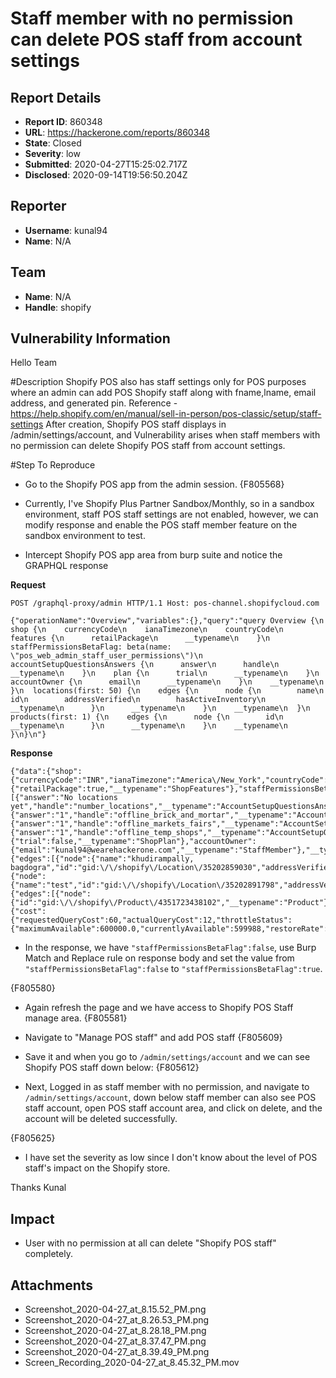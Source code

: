 # Staff member with no permission can delete POS staff from account settings

## Report Details
- **Report ID**: 860348
- **URL**: https://hackerone.com/reports/860348
- **State**: Closed
- **Severity**: low
- **Submitted**: 2020-04-27T15:25:02.717Z
- **Disclosed**: 2020-09-14T19:56:50.204Z

## Reporter
- **Username**: kunal94
- **Name**: N/A

## Team
- **Name**: N/A
- **Handle**: shopify

## Vulnerability Information
Hello Team

#Description
Shopify POS also has staff settings only for POS purposes where an admin can add POS Shopify staff along with fname,lname, email address, and generated pin.
Reference - https://help.shopify.com/en/manual/sell-in-person/pos-classic/setup/staff-settings
After creation, Shopify POS staff displays in /admin/settings/account, and Vulnerability arises when staff members with no permission can delete Shopify POS staff from account settings.

#Step To Reproduce

+ Go to the Shopify POS app from the admin session.
{F805568}

+ Currently, I've Shopify Plus Partner Sandbox/Monthly, so in a sandbox environment, staff POS staff settings are not enabled, however, we can modify response and enable the POS staff member feature on the sandbox environment to test.

+ Intercept Shopify POS app area from burp suite and notice the GRAPHQL response

**Request**

`POST /graphql-proxy/admin HTTP/1.1
Host: pos-channel.shopifycloud.com
`

`{"operationName":"Overview","variables":{},"query":"query Overview {\n  shop {\n    currencyCode\n    ianaTimezone\n    countryCode\n    features {\n      retailPackage\n      __typename\n    }\n    staffPermissionsBetaFlag: beta(name: \"pos_web_admin_staff_user_permissions\")\n    accountSetupQuestionsAnswers {\n      answer\n      handle\n      __typename\n    }\n    plan {\n      trial\n      __typename\n    }\n    accountOwner {\n      email\n      __typename\n    }\n    __typename\n  }\n  locations(first: 50) {\n    edges {\n      node {\n        name\n        id\n        addressVerified\n        hasActiveInventory\n        __typename\n      }\n      __typename\n    }\n    __typename\n  }\n  products(first: 1) {\n    edges {\n      node {\n        id\n        __typename\n      }\n      __typename\n    }\n    __typename\n  }\n}\n"}
`

**Response**
```
{"data":{"shop":{"currencyCode":"INR","ianaTimezone":"America\/New_York","countryCode":"IN","features":{"retailPackage":true,"__typename":"ShopFeatures"},"staffPermissionsBetaFlag":false,"accountSetupQuestionsAnswers":[{"answer":"No locations yet","handle":"number_locations","__typename":"AccountSetupQuestionsAnswer"},{"answer":"1","handle":"offline_brick_and_mortar","__typename":"AccountSetupQuestionsAnswer"},{"answer":"1","handle":"offline_markets_fairs","__typename":"AccountSetupQuestionsAnswer"},{"answer":"1","handle":"offline_temp_shops","__typename":"AccountSetupQuestionsAnswer"}],"plan":{"trial":false,"__typename":"ShopPlan"},"accountOwner":{"email":"kunal94@wearehackerone.com","__typename":"StaffMember"},"__typename":"Shop"},"locations":{"edges":[{"node":{"name":"khudirampally, bagdogra","id":"gid:\/\/shopify\/Location\/35202859030","addressVerified":false,"hasActiveInventory":true,"__typename":"Location"},"__typename":"LocationEdge"},{"node":{"name":"test","id":"gid:\/\/shopify\/Location\/35202891798","addressVerified":true,"hasActiveInventory":true,"__typename":"Location"},"__typename":"LocationEdge"}],"__typename":"LocationConnection"},"products":{"edges":[{"node":{"id":"gid:\/\/shopify\/Product\/4351723438102","__typename":"Product"},"__typename":"ProductEdge"}],"__typename":"ProductConnection"}},"extensions":{"cost":{"requestedQueryCost":60,"actualQueryCost":12,"throttleStatus":{"maximumAvailable":600000.0,"currentlyAvailable":599988,"restoreRate":30000.0}}}}
```

+ In the response, we have `"staffPermissionsBetaFlag":false`, use Burp Match and Replace rule on response body and set the value from `"staffPermissionsBetaFlag":false` to `"staffPermissionsBetaFlag":true`.

{F805580}

+ Again refresh the page and we have access to Shopify POS Staff manage area.
{F805581}

+ Navigate to  "Manage POS staff" and add POS staff
{F805609}

+ Save it and when you go to `/admin/settings/account` and we can see Shopify POS staff down below:
{F805612}

+ Next, Logged in as staff member with no permission, and navigate to `/admin/settings/account`, down below staff member can also see POS staff account, open POS staff account area, and click on delete, and the account will be deleted successfully.

{F805625}

+ I have set the severity as low since I don't know about the level of POS staff's impact on the Shopify store.



Thanks
Kunal

## Impact

+ User with no permission at all can delete "Shopify POS staff" completely.

## Attachments
- Screenshot_2020-04-27_at_8.15.52_PM.png
- Screenshot_2020-04-27_at_8.26.53_PM.png
- Screenshot_2020-04-27_at_8.28.18_PM.png
- Screenshot_2020-04-27_at_8.37.47_PM.png
- Screenshot_2020-04-27_at_8.39.49_PM.png
- Screen_Recording_2020-04-27_at_8.45.32_PM.mov
